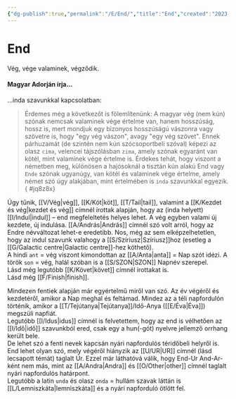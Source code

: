 ```yaml
---
{"dg-publish":true,"permalink":"/E/End/","title":"End","created":"2023-10-17T08:29","updated":"2025-07-30T03:33"}
---
```



# End

Vég, vége valaminek, végződik.  

#### Magyar Adorján írja...

...inda szavunkkal kapcsolatban:  
> Érdemes még a következőt is fölemlítenünk: A magyar vég (nem kún) szónak nemcsak valaminek vége értelme van, hanem hosszúság, hossz is, mert mondjuk egy bizonyos hosszúságú vászonra vagy szövetre is, hogy "egy vég vászon", avagy "egy vég szövet". Ennek párhuzamát (de szintén nem kún szócsoportbeli szóval) képezi az olasz `cima`, velencei tájszólásban `zima`, amely szónak egyaránt van kötél, mint valaminek vége értelme is. Érdekes tehát, hogy viszont a németben meg, különösen a hajósoknál a tisztán kún alakú End vagy `Ende` szónak ugyanúgy, van kötél és valaminek vége értelme, amely német szó úgy alakjában, mint értelmében is `inda` szavunkkal egyezik.  { #jq8z8x}


  

Úgy tűnik, [[V/Vég\|vég]], [[K/Köt\|köt]], [[T/Tail\|tail]], valamint a [[K/Kezdet és vég\|kezdet és vég]] címnél írottak alapján, hogy az (inda helyett) [[I/Indul\|indul]] – end megfeleltetés helyes lehet. A vég egyben valami új kezdete, új indulása. [[A/András\|András]] címnél szó volt arról, hogy az Endre névváltozat lehet-e eredetibb. Nos, még az sem elképzelhetetlen, hogy az indul szavunk valahogy a [[S/Szíriusz\|Szíriusz]]hoz (esetleg a [[G/Galactic centre\|Galactic centre]]-hez köthető).  
A hindi `ant` = vég viszont kimondottan az [[A/Anta\|anta]] = Nap szót idézi. A török `son` = vég, halál szóban is a [[S/SZON\|SZON]] Napnév szerepel.  
Lásd még legutóbb [[K/Követ\|követ]] címnél írottakat is.  
Lásd még [[F/Finish\|finish]].  

Mindezen fentiek alapján már egyértelmű miről van szó. Az év végéről és kezdetéről, amikor a Nap meghal és feltámad. Mindez az a téli napfordulón történik, amikor a [[T/Tejútanya\|Tejútanya]]/Idő-Anya ([[E/Éva\|Éva]]) megszüli napfiát.  
Legutóbb [[I/Idus\|idus]] címnél is felvetettem, hogy az end is vélhetően az [[I/Idő\|idő]] szavunkból ered, csak egy a hun(-gót) nyelvre jellemző orrhang került bele.  
De lehet szó a fenti nevek kapcsán nyári napfordulós téridőbeli helyről is. End lehet olyan szó, mely végéről hiányzik az [[U/UR\|UR]] címnél (lásd lecsapott témát) taglalt Úr. Ezzel már láthatóvá válik, hogy End-Ur And-Ar-ként nem más, mint az [[A/Andra\|Andra]] és [[O/Other\|other]] címnél taglalt nyári napfordulós határpont.  
Legutóbb a latin `unda` és olasz `onda` = hullám szavak láttán is [[L/Lemniszkáta\|lemniszkáta]] és a nyári napforduló ötlött fel.  